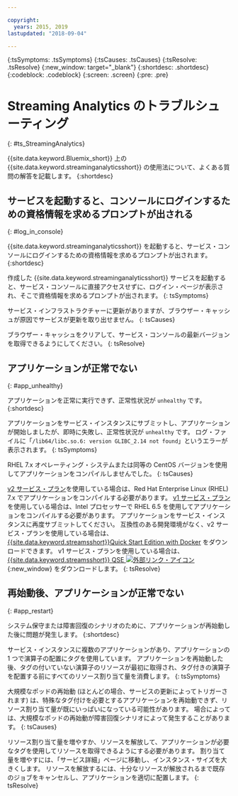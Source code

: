 ```yaml
---

copyright:
  years: 2015, 2019
lastupdated: "2018-09-04"

---
```


<!-- Attribute definitions -->
{:tsSymptoms: .tsSymptoms}
{:tsCauses: .tsCauses}
{:tsResolve: .tsResolve}
{:new_window: target="_blank"}
{:shortdesc: .shortdesc}
{:codeblock: .codeblock}
{:screen: .screen}
{:pre: .pre}

# Streaming Analytics のトラブルシューティング
{: #ts_StreamingAnalytics}

{{site.data.keyword.Bluemix_short}} 上の {{site.data.keyword.streaminganalyticsshort}} の使用法について、よくある質問の解答を記載します。
{:shortdesc}

## サービスを起動すると、コンソールにログインするための資格情報を求めるプロンプトが出される
{: #log_in_console}

{{site.data.keyword.streaminganalyticsshort}} を起動すると、サービス・コンソールにログインするための資格情報を求めるプロンプトが出されます。
{:shortdesc}

作成した {{site.data.keyword.streaminganalyticsshort}} サービスを起動すると、サービス・コンソールに直接アクセスせずに、ログイン・ページが表示され、そこで資格情報を求めるプロンプトが出されます。
{: tsSymptoms}

サービス・インフラストラクチャーに更新がありますが、ブラウザー・キャッシュが原因でサービスが更新を取り出せません。
{: tsCauses}

ブラウザー・キャッシュをクリアして、サービス・コンソールの最新バージョンを取得できるようにしてください。
{: tsResolve}

## アプリケーションが正常でない
{: #app_unhealthy}

アプリケーションを正常に実行できず、正常性状況が `unhealthy` です。
{:shortdesc}

アプリケーションをサービス・インスタンスにサブミットし、アプリケーションが開始しましたが、即時に失敗し、正常性状況が `unhealthy` です。 ログ・ファイルに「`/lib64/libc.so.6: version GLIBC_2.14 not found`」というエラーが表示されます。
{: tsSymptoms}

RHEL 7.x オペレーティング・システムまたは同等の CentOS バージョンを使用してアプリケーションをコンパイルしませんでした。
{: tsCauses}

[v2 サービス・プラン](/docs/services/StreamingAnalytics?topic=StreamingAnalytics-service_plans#service_plans)を使用している場合は、Red Hat Enterprise Linux (RHEL) 7.x でアプリケーションをコンパイルする必要があります。 [v1 サービス・プラン](/docs/services/StreamingAnalytics?topic=StreamingAnalytics-service_plans#service_plans)を使用している場合は、Intel プロセッサーで RHEL 6.5 を使用してアプリケーションをコンパイルする必要があります。 アプリケーションをサービス・インスタンスに再度サブミットしてください。 互換性のある開発環境がなく、v2 サービス・プランを使用している場合は、[{{site.data.keyword.streamsshort}}Quick Start Edition with Docker](https://www-01.ibm.com/marketing/iwm/iwm/web/preLogin.do?source=swg-ibmistvi) をダウンロードできます。 v1 サービス・プランを使用している場合は、[{{site.data.keyword.streamsshort}} QSE ![外部リンク・アイコン](../../icons/launch-glyph.svg "外部リンク・アイコン")](http://ibmstreams.github.io/streamsx.documentation/docs/4.3/qse-intro/){:new_window} をダウンロードします。
{: tsResolve}

## 再始動後、アプリケーションが正常でない
{: #app_restart}

システム保守または障害回復のシナリオのために、アプリケーションが再始動した後に問題が発生します。
{:shortdesc}

サービス・インスタンスに複数のアプリケーションがあり、アプリケーションの 1 つで演算子の配置にタグを使用しています。 アプリケーションを再始動した後、タグの付いていない演算子のリソースが最初に取得され、タグ付きの演算子を配置する前にすべてのリソース割り当て量を消費します。
{: tsSymptoms}

大規模なポッドの再始動 (ほとんどの場合、サービスの更新によってトリガーされます) は、特殊なタグ付けを必要とするアプリケーションを再始動できず、リソース割り当て量が既にいっぱいになっている可能性があります。 場合によっては、大規模なポッドの再始動が障害回復シナリオによって発生することがあります。
{: tsCauses}

リソース割り当て量を増やすか、リソースを解放して、アプリケーションが必要なタグを使用してリソースを取得できるようにする必要があります。 割り当て量を増やすには、「サービス詳細」ページに移動し、インスタンス・サイズを大きくします。 リソースを解放するには、十分なリソースが解放されるまで既存のジョブをキャンセルし、アプリケーションを適切に配置します。
{: tsResolve}
